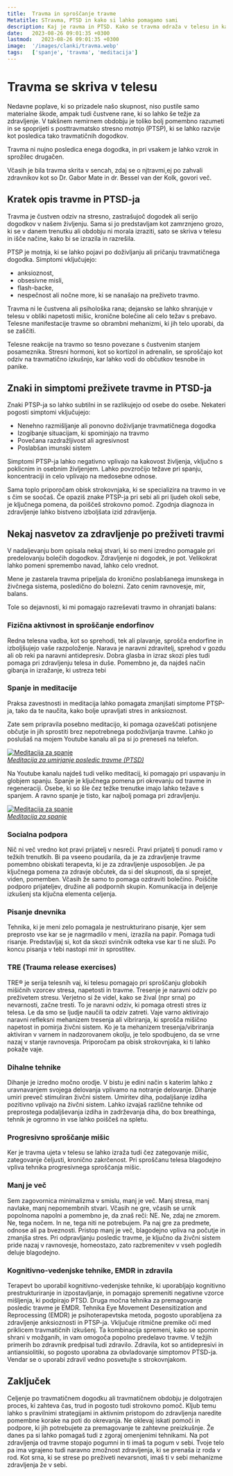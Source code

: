 ```yaml
---
title:  Travma in sproščanje travme
Metatitle: STravma, PTSD in kako si lahko pomagamo sami
description: Kaj je ravma in PTSD. Kako se travma odraža v telesu in kako si lahko pomagamo, če sumimo, da imamo posledice travmatičnega dogodka ali serijo travmatičnih dogodkov
date:   2023-08-26 09:01:35 +0300
lastmod:   2023-08-26 09:01:35 +0300
image:  '/images/clanki/travma.webp'
tags:   ['spanje', 'travma', 'meditacija']
---
```



# Travma se skriva v telesu 

Nedavne poplave, ki so prizadele našo skupnost, niso pustile samo materialne škode, ampak tudi čustvene rane, ki so lahko še težje za zdravljenje. V takšnem nemirnem obdobju je toliko bolj pomembno razumeti in se spoprijeti s posttravmatsko stresno motnjo (PTSP), ki se lahko razvije kot posledica tako travmatičnih dogodkov.

Travma ni nujno posledica enega dogodka, in pri vsakem je lahko vzrok in sprožilec drugačen.

Včasih je bila travma skrita v sencah, zdaj se o njtravmi,ej po zahvali zdravnikov kot so Dr. Gabor Mate in dr. Bessel van der Kolk, govori več.


## Kratek opis travme in PTSD-ja
Travma je čustven odziv na stresno, zastrašujoč dogodek ali serijo dogodkov v našem življenju. Sama si jo predstavljam kot zamrznjeno grozo, ki se v danem trenutku ali obdobju ni morala izraziti, sato se skriva v telesu in išče načine, kako bi se izrazila in razrešila.

PTSP je motnja, ki se lahko pojavi po doživljanju ali pričanju travmatičnega dogodka. Simptomi vključujejo:
- anksioznost, 
- obsesivne misli,
- flash-backe,
- nespečnost ali nočne more, ki se nanašajo na preživeto travmo.

Travma ni le čustvena ali psihološka rana; dejansko se lahko shranjuje v telesu v obliki napetosti mišic, kronične bolečine ali celo težav s prebavo. Telesne manifestacije travme so obrambni mehanizmi, ki jih telo uporabi, da se zaščiti.

Telesne reakcije na travmo so tesno povezane s čustvenim stanjem posameznika. Stresni hormoni, kot so kortizol in adrenalin, se sproščajo kot odziv na travmatično izkušnjo, kar lahko vodi do občutkov tesnobe in panike.

## Znaki in simptomi preživete travme in PTSD-ja

Znaki PTSP-ja so lahko subtilni in se razlikujejo od osebe do osebe. Nekateri pogosti simptomi vključujejo:

- Nenehno razmišljanje ali ponovno doživljanje travmatičnega dogodka
- Izogibanje situacijam, ki spominjajo na travmo
- Povečana razdražljivost ali agresivnost
- Poslabšan imunski sistem

Simptomi PTSP-ja lahko negativno vplivajo na kakovost življenja, vključno s poklicnim in osebnim življenjem. Lahko povzročijo težave pri spanju, koncentraciji in celo vplivajo na medosebne odnose.

Sama toplo priporočam obisk strokovnjaka, ki se specializira na travmo in ve s čim se soočaš.
Če opaziš znake PTSP-ja pri sebi ali pri ljudeh okoli sebe, je ključnega pomena, da poiščeš strokovno pomoč. Zgodnja diagnoza in zdravljenje lahko bistveno izboljšata izid zdravljenja.



## Nekaj nasvetov za zdravljenje po preživeti travmi
V nadaljevanju bom opisala nekaj stvari, ki so meni izredno pomagale pri predelovanju bolečih dogodkov. Zdravljenje ni dogodek, je pot. Velikokrat lahko pomeni spremembo navad, lahko celo vrednot. 

Mene je zastarela travma pripeljala do kronično poslabšanega imunskega in živčnega sistema, posledično do bolezni. Zato cenim ravnovesje, mir, balans.

Tole so dejavnosti, ki mi pomagajo razreševati travmo in ohranjati balans:



### Fizična aktivnost in sproščanje endorfinov
Redna telesna vadba, kot so sprehodi, tek ali plavanje, sprošča endorfine in izboljšujejo vaše razpoloženje. Narava je naravni zdravitelj, sprehod v gozdu ali ob reki pa naravni antidepresiv. Dobra glasba in izraz skozi ples tudi pomaga pri zdravljenju telesa in duše. Pomembno je, da najdeš način gibanja in izražanje, ki ustreza tebi

### Spanje in meditacije
Praksa zavestnosti in meditacija lahko pomagata zmanjšati simptome PTSP-ja, tako da te naučita, kako bolje upravljati stres in anksioznost.

Zate sem pripravila posebno meditacijo, ki pomaga ozaveščati potisnjene občutje in jih sprostiti brez nepotrebnega podoživljanja travme. Lahko jo poslušaš na mojem Youtube kanalu ali pa si jo preneseš na telefon.

<div class="gallery-box">
  <div class="gallery">
    <a href="https://youtu.be/7i2bf9Ditrs"><img alt="Meditacija za spanje" src="/images/clanki/meditacija-za-spanje-yt.webp"><a>
  </div>
  <em><a href="https://youtu.be/7i2bf9Ditrs">Meditacija za umirjanje posledic travme (PTSD)</a></em>
</div>

Na Youtube kanalu najdeš tudi veliko meditacij, ki pomagajo pri uspavanju in globjem spanju. Spanje je ključnega pomena pri okrevanju od travme in regeneraciji. Osebe, ki so šle čez težke trenutke imajo lahko težave s spanjem. A ravno spanje je tisto, kar najbolj pomaga pri zdravljenju. 

<div class="gallery-box">
  <div class="gallery">
    <a href="https://youtu.be/7i2bf9Ditrs"><img alt="Meditacija za spanje" src="/images/clanki/meditacija-za-spanje-yt.webp"><a>
  </div>
  <em><a href="https://youtu.be/7i2bf9Ditrs">Meditacija za spanje</a></em>
</div>


### Socialna podpora
Nič ni več vredno kot pravi prijatelj v nesreči. Pravi prijatelj ti ponudi ramo v težkih trenutkih. Bi pa vseeno poudarila, da je za zdravljenje travme pomembno obiskati terapevta, ki je za zdravljenje usposobljen. 
Je pa ključnega pomena za zdravje občutek, da si del skupnosti, da si sprejet, viden, pomemben. Včasih že samo to pomaga ozdraviti bolečino.
Poiščite podporo prijateljev, družine ali podpornih skupin. Komunikacija in deljenje izkušenj sta ključna elementa celjenja.


### Pisanje dnevnika
Tehnika, ki je meni zelo pomagala je nestrukturirano pisanje, kjer sem preprosto vse kar se je nagrmadilo v meni, izrazila na papir. Pomaga tudi risanje. Predstavljaj si, kot da skozi svinčnik odteka vse kar ti ne služi. Po koncu pisanja v tebi nastopi mir in sprostitev. 

### TRE (Trauma release exercises)
TRE® je serija telesnih vaj, ki telesu pomagajo pri sproščanju globokih mišičnih vzorcev stresa, napetosti in travme. Tresenje je naravni odziv po preživetem stresu. Verjetno si že videl, kako se žival (npr srna) po nevarnosti, začne tresti. To je naravni odziv, ki pomaga otresti stres iz telesa. Le da smo se ljudje naučili ta odziv zatreti. Vaje varno aktivirajo naravni refleksni mehanizem tresenja ali vibriranja, ki sprošča mišično napetost in pomirja živčni sistem. Ko je ta mehanizem tresenja/vibriranja aktiviran v varnem in nadzorovanem okolju, je telo spodbujeno, da se vrne nazaj v stanje ravnovesja. Priporočam pa obisk strokovnjaka, ki ti lahko pokaže vaje.

### Dihalne tehnike
Dihanje je izredno močno orodje. V bistu je edini način s katerim lahko z uravnavanjem svojega delovanja vplivamo na notranje delovanje. Dihanje umiri preveč stimuliran živčni sistem. Umiritev diha, podaljšanje izdiha pozitivno vplivajo na živčni sistem. Lahko izvajaš različne tehnike od preprostega podaljševanja izdiha in zadrževanja diha, do box breathinga, tehnik je ogromno in vse lahko poiščeš na spletu.

### Progresivno sproščanje mišic
Ker je travma ujeta v telesu se lahko izraža tudi čez zategovanje mišic, zategovanje čeljusti, kronično zakrčenost. Pri sproščanu telesa blagodejno vpliva tehnika progresivnega sproščanja mišic. 

### Manj je več
Sem zagovornica minimalizma v smislu, manj je več. Manj stresa, manj navlake, manj nepomembnih stvari. Včasih ne gre, včasih se urnik popolnoma napolni a pomembno je, da znaš reči: NE. Ne, zdaj ne zmorem. Ne, tega nočem. In ne, tega niti ne potrebujem. Pa naj gre za predmete, odnose ali pa bveznosti. Pristop manj je več, blagodejno vpliva na počutje in zmanjša stres. Pri odpravljanju posledic travme, je ključno da živčni sistem pride nazaj v ravnovesje, homeostazo, zato razbremenitev v vseh pogledih deluje blagodejno.

### Kognitivno-vedenjske tehnike, EMDR in zdravila
Terapevt bo uporabil kognitivno-vedenjske tehnike, ki uporabljajo kognitivno prestrukturiranje in izpostavljanje, in pomagajo spremeniti negativne vzorce mišljenja, ki podpirajo PTSD.
Druga močna tehnika za premagovanje posledic travme je EMDR. Tehnika Eye Movement Desensitization and Reprocessing (EMDR) je psihoterapevtska metoda, pogosto uporabljena za zdravljenje anksioznosti in PTSP-ja. Vključuje ritmične premike oči med priklicem travmatičnih izkušenj. Ta kombinacija spremeni, kako se spomin shrani v možganih, in vam omogoča popolno predelavo travme.
V težjih primerih bo zdravnik predpisal tudi zdravilo. Zdravila, kot so antidepresivi in antiansiolitiki, so pogosto uporabna za obvladovanje simptomov PTSD-ja. Vendar se o uporabi zdravil vedno posvetujte s strokovnjakom.



## Zaključek
Celjenje po travmatičnem dogodku ali travmatičnem obdobju je dolgotrajen proces, ki zahteva čas, trud in pogosto tudi strokovno pomoč. Kljub temu lahko s pravilnimi strategijami in aktivnim pristopom do zdravljenja naredite pomembne korake na poti do okrevanja. Ne oklevaj iskati pomoči in podpore, ki jih potrebujete za premagovanje te zahtevne preizkušnje. Že danes pa si lahko pomagaš tudi z zgoraj omenjenimi tehnikami. Na pot zdravljenja od travme stopajo pogumni in ti imaš ta pogum v sebi. Tvoje telo pa ima vgrajeno tudi naravno zmožnost zdravljenja, ki se prenaša iz roda v rod. Kot srna, ki se strese po preživeti nevarsnoti, imaš ti v sebi mehanizme zdravljenja že v sebi.